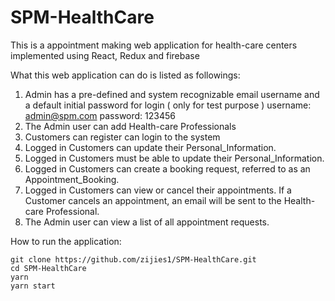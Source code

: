 # SPM-HealthCare

This is a appointment making web application for health-care centers implemented using React, Redux and firebase

What this web application can do is listed as followings:

1. Admin has a pre-defined and system recognizable email username and a default initial password for login
( only for test purpose )
username: admin@spm.com
password: 123456
2. The Admin user can add Health-care Professionals
3. Customers can register can login to the system
4. Logged in Customers can update their Personal_Information.
5. Logged in Customers must be able to update their Personal_Information.
6. Logged in Customers can create a booking request, referred to as an
Appointment_Booking. 
7. Logged in Customers can view or cancel their appointments. If a Customer
cancels an appointment, an email will be sent to the Health-care Professional.
8. The Admin user can view a list of all appointment requests.

How to run the application:
```
git clone https://github.com/zijies1/SPM-HealthCare.git
cd SPM-HealthCare
yarn
yarn start
```
